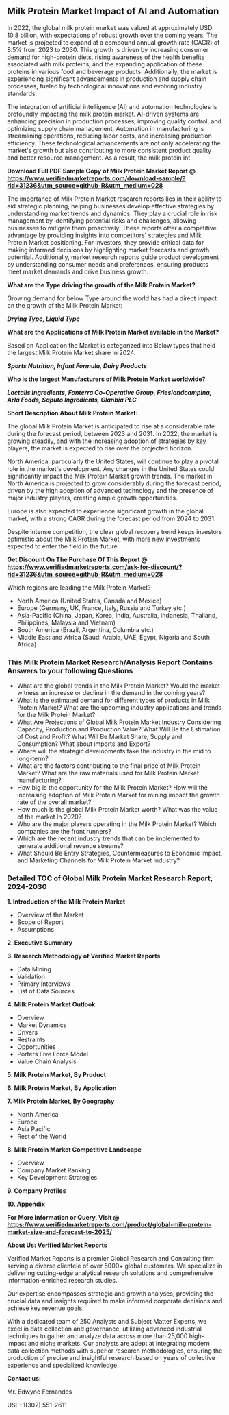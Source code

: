 <h2>Milk Protein Market Impact of AI and Automation</h2><p>In 2022, the global milk protein market was valued at approximately USD 10.8 billion, with expectations of robust growth over the coming years. The market is projected to expand at a compound annual growth rate (CAGR) of 8.5% from 2023 to 2030. This growth is driven by increasing consumer demand for high-protein diets, rising awareness of the health benefits associated with milk proteins, and the expanding application of these proteins in various food and beverage products. Additionally, the market is experiencing significant advancements in production and supply chain processes, fueled by technological innovations and evolving industry standards.</p><p>The integration of artificial intelligence (AI) and automation technologies is profoundly impacting the milk protein market. AI-driven systems are enhancing precision in production processes, improving quality control, and optimizing supply chain management. Automation in manufacturing is streamlining operations, reducing labor costs, and increasing production efficiency. These technological advancements are not only accelerating the market's growth but also contributing to more consistent product quality and better resource management. As a result, the milk protein int</p><p id="" class=""><strong>Download Full PDF Sample Copy of Milk Protein Market Report @ <a href="https://www.verifiedmarketreports.com/download-sample/?rid=31236&utm_source=github-R&utm_medium=028" target="_blank">https://www.verifiedmarketreports.com/download-sample/?rid=31236&utm_source=github-R&utm_medium=028</a></strong></p><p>The importance of&nbsp;Milk Protein Market research reports lies in their ability to aid strategic planning, helping businesses develop effective strategies by understanding market trends and dynamics. They play a crucial role in risk management by identifying potential risks and challenges, allowing businesses to mitigate them proactively. These reports offer a competitive advantage by providing insights into competitors' strategies and Milk Protein Market positioning. For investors, they provide critical data for making informed decisions by highlighting market forecasts and growth potential. Additionally, market research reports guide product development by understanding consumer needs and preferences, ensuring products meet market demands and drive business growth.</p><p><strong>What are the&nbsp;Type driving the growth of the Milk Protein Market?</strong></p><p id="" class="">Growing demand for below Type around the world has had a direct impact on the growth of the Milk Protein Market:</p><em><strong>Drying Type, Liquid Type</strong></em></p><strong>What are the&nbsp;Applications&nbsp;of Milk Protein Market available in the Market?</strong></p><p id="" class="">Based on Application the Market is categorized into Below types that held the largest Milk Protein Market share In 2024.</p><em><strong>Sports Nutrition, Infant Formula, Dairy Products</strong></em></p><strong>Who is the largest Manufacturers of Milk Protein Market worldwide?</strong></p><p><em><strong>Lactalis Ingredients, Fonterra Co-Operative Group, Frieslandcampina, Arla Foods, Saputo Ingredients, Glanbia PLC</strong></em></p><p id="" class=""><strong>Short Description About Milk Protein Market:</strong></p><p>The global Milk Protein Market is anticipated to rise at a considerable rate during the forecast period, between 2023 and 2031. In 2022, the market is growing steadily, and with the increasing adoption of strategies by key players, the market is expected to rise over the projected horizon.</p><p>North America, particularly the United States, will continue to play a pivotal role in the market's development. Any changes in the United States could significantly impact the Milk Protein Market growth trends. The market in North America is projected to grow considerably during the forecast period, driven by the high adoption of advanced technology and the presence of major industry players, creating ample growth opportunities.</p><p>Europe is also expected to experience significant growth in the global market, with a strong CAGR during the forecast period from 2024 to 2031.</p><p>Despite intense competition, the clear global recovery trend keeps investors optimistic about the Milk Protein Market, with more new investments expected to enter the field in the future.</p><p id="" class=""><strong>Get Discount On The Purchase Of This Report @ <a href="https://www.verifiedmarketreports.com/ask-for-discount/?rid=31236&utm_source=github-R&utm_medium=028" target="_blank">https://www.verifiedmarketreports.com/ask-for-discount/?rid=31236&utm_source=github-R&utm_medium=028</a></strong></p>Which regions are leading the Milk Protein Market?</p><ul><li>North America (United States, Canada and Mexico)</li><li>Europe (Germany, UK, France, Italy, Russia and Turkey etc.)</li><li>Asia-Pacific (China, Japan, Korea, India, Australia, Indonesia, Thailand, Philippines, Malaysia and Vietnam)</li><li>South America (Brazil, Argentina, Columbia etc.)</li><li>Middle East and Africa (Saudi Arabia, UAE, Egypt, Nigeria and South Africa)</li></ul><h3 id="" class="">This Milk Protein Market Research/Analysis Report Contains Answers to your following Questions</h3><ul><li>What are the global trends in the Milk Protein Market? Would the market witness an increase or decline in the demand in the coming years?</li><li>What is the estimated demand for different types of products in Milk Protein Market? What are the upcoming industry applications and trends for the Milk Protein Market?</li><li>What Are Projections of Global Milk Protein Market Industry Considering Capacity, Production and Production Value? What Will Be the Estimation of Cost and Profit? What Will Be Market Share, Supply and Consumption? What about imports and Export?</li><li>Where will the strategic developments take the industry in the mid to long-term?</li><li>What are the factors contributing to the final price of Milk Protein Market? What are the raw materials used for Milk Protein Market manufacturing?</li><li>How big is the opportunity for the Milk Protein Market? How will the increasing adoption of Milk Protein Market for mining impact the growth rate of the overall market?</li><li>How much is the global Milk Protein Market worth? What was the value of the market In 2020?</li><li>Who are the major players operating in the Milk Protein Market? Which companies are the front runners?</li><li>Which are the recent industry trends that can be implemented to generate additional revenue streams?</li><li>What Should Be Entry Strategies, Countermeasures to Economic Impact, and Marketing Channels for Milk Protein Market Industry?</li></ul><h3 id="" class="">Detailed TOC of Global Milk Protein Market Research Report, 2024-2030</h3><p id="" class=""><strong>1. Introduction of the Milk Protein Market</strong></p><ul><li>Overview of the Market</li><li>Scope of Report</li><li>Assumptions</li></ul><p id="" class=""><strong>2. Executive Summary</strong></p><p id="" class=""><strong>3. Research Methodology of Verified Market Reports</strong></p><ul><li>Data Mining</li><li>Validation</li><li>Primary Interviews</li><li>List of Data Sources</li></ul><p id="" class=""><strong>4. Milk Protein Market Outlook</strong></p><ul><li>Overview</li><li>Market Dynamics</li><li>Drivers</li><li>Restraints</li><li>Opportunities</li><li>Porters Five Force Model</li><li>Value Chain Analysis</li></ul><p id="" class=""><strong>5. Milk Protein Market, By Product</strong></p><p id="" class=""><strong>6. Milk Protein Market, By Application</strong></p><p id="" class=""><strong>7. Milk Protein Market, By Geography</strong></p><ul><li>North America</li><li>Europe</li><li>Asia Pacific</li><li>Rest of the World</li></ul><p id="" class=""><strong>8. Milk Protein Market Competitive Landscape</strong></p><ul><li>Overview</li><li>Company Market Ranking</li><li>Key Development Strategies</li></ul><p id="" class=""><strong>9. Company Profiles</strong></p><p id="" class=""><strong>10. Appendix</strong></p><p id="" class=""><strong>For More Information or Query, Visit @ <a href="https://www.verifiedmarketreports.com/product/global-milk-protein-market-size-and-forecast-to-2025/" target="_blank">https://www.verifiedmarketreports.com/product/global-milk-protein-market-size-and-forecast-to-2025/</a></strong></p><p id="" class=""><strong>About Us: Verified Market Reports</strong></p><p id="" class="">Verified Market Reports is a premier Global Research and Consulting firm serving a diverse clientele of over 5000+ global customers. We specialize in delivering cutting-edge analytical research solutions and comprehensive information-enriched research studies.</p><p id="" class="">Our expertise encompasses strategic and growth analyses, providing the crucial data and insights required to make informed corporate decisions and achieve key revenue goals.</p><p id="" class="">With a dedicated team of 250 Analysts and Subject Matter Experts, we excel in data collection and governance, utilizing advanced industrial techniques to gather and analyze data across more than 25,000 high-impact and niche markets. Our analysts are adept at integrating modern data collection methods with superior research methodologies, ensuring the production of precise and insightful research based on years of collective experience and specialized knowledge.</p><p id="" class=""><strong>Contact us:</strong></p><p id="" class="">Mr. Edwyne Fernandes</p><p id="" class="">US: +1(302) 551-2611</p>